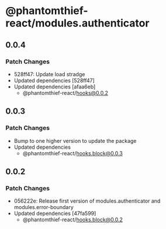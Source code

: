 # @phantomthief-react/modules.authenticator

## 0.0.4

### Patch Changes

- 528ff47: Update load stradge
- Updated dependencies [528ff47]
- Updated dependencies [afaa6eb]
  - @phantomthief-react/hooks@0.0.2

## 0.0.3

### Patch Changes

- Bump to one higher version to update the package
- Updated dependencies
  - @phantomthief-react/hooks.block@0.0.3

## 0.0.2

### Patch Changes

- 056222e: Release first version of modules.authenticator and modules.error-boundary
- Updated dependencies [47fa599]
  - @phantomthief-react/hooks.block@0.0.2
